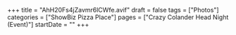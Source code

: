 +++
title = "AhH20Fs4jZavmr6lCWfe.avif"
draft = false
tags = ["Photos"]
categories = ["ShowBiz Pizza Place"]
pages = ["Crazy Colander Head Night (Event)"]
startDate = ""
+++
